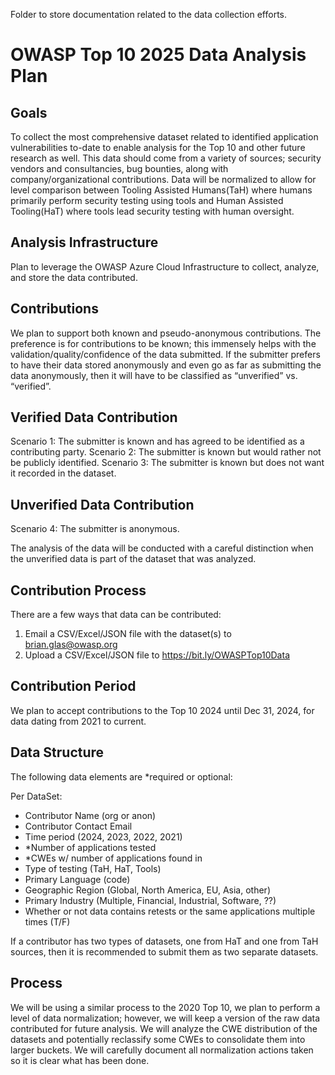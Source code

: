 Folder to store documentation related to the data collection efforts.

# OWASP Top 10 2025 Data Analysis Plan

## Goals
To collect the most comprehensive dataset related to identified application vulnerabilities to-date to enable analysis for the Top 10 and other future research as well. This data should come from a variety of sources; security vendors and consultancies, bug bounties, along with company/organizational contributions. Data will be normalized to allow for level comparison between Tooling Assisted Humans(TaH) where humans primarily perform security testing using tools and Human Assisted Tooling(HaT) where tools lead security testing with human oversight.

## Analysis Infrastructure 
Plan to leverage the OWASP Azure Cloud Infrastructure to collect, analyze, and store the data contributed. 

## Contributions
We plan to support both known and pseudo-anonymous contributions. The preference is for contributions to be known; this immensely helps with the validation/quality/confidence of the data submitted. If the submitter prefers to have their data stored anonymously and even go as far as submitting the data anonymously, then it will have to be classified as “unverified” vs. “verified”.

## Verified Data Contribution
Scenario 1: The submitter is known and has agreed to be identified as a contributing party.
Scenario 2: The submitter is known but would rather not be publicly identified.
Scenario 3: The submitter is known but does not want it recorded in the dataset.

## Unverified Data Contribution
Scenario 4: The submitter is anonymous.

The analysis of the data will be conducted with a careful distinction when the unverified data is part of the dataset that was analyzed.

## Contribution Process
There are a few ways that data can be contributed:

1.	Email a CSV/Excel/JSON file with the dataset(s) to brian.glas@owasp.org
2.	Upload a CSV/Excel/JSON file to https://bit.ly/OWASPTop10Data

## Contribution Period
We plan to accept contributions to the Top 10 2024 until Dec 31, 2024, for data dating from 2021 to current.

## Data Structure
The following data elements are *required or optional:

Per DataSet:

- Contributor Name (org or anon) 
- Contributor Contact Email 
- Time period (2024, 2023, 2022, 2021) 
- *Number of applications tested 
- *CWEs w/ number of applications found in 
- Type of testing (TaH, HaT, Tools) 
- Primary Language (code) 
- Geographic Region (Global, North America, EU, Asia, other) 
- Primary Industry (Multiple, Financial, Industrial, Software, ??) 
- Whether or not data contains retests or the same applications multiple times (T/F) 

If a contributor has two types of datasets, one from HaT and one from TaH sources, then it is recommended to submit them as two separate datasets.


## Process
We will be using a similar process to the 2020 Top 10, we plan to perform a level of data normalization; however, we will keep a version of the raw data contributed for future analysis. We will analyze the CWE distribution of the datasets and potentially reclassify some CWEs to consolidate them into larger buckets. We will carefully document all normalization actions taken so it is clear what has been done.

